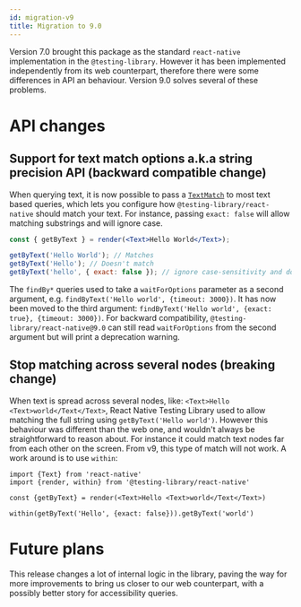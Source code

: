 ```yaml
---
id: migration-v9
title: Migration to 9.0
---
```


Version 7.0 brought this package as the standard `react-native` implementation in the `@testing-library`. However it has been implemented independently from its web counterpart, therefore there were some differences in API an behaviour. Version 9.0 solves several of these problems.

# API changes

## Support for text match options a.k.a string precision API (backward compatible change)

When querying text, it is now possible to pass a [`TextMatch`](https://callstack.github.io/react-native-testing-library/docs/api-queries/#textmatch) to most text based queries, which lets you configure how `@testing-library/react-native` should match your text. For instance, passing `exact: false` will allow matching substrings and will ignore case.

```jsx
const { getByText } = render(<Text>Hello World</Text>);

getByText('Hello World'); // Matches
getByText('Hello'); // Doesn't match
getByText('hello', { exact: false }); // ignore case-sensitivity and does partial matching
```

The `findBy*` queries used to take a `waitForOptions` parameter as a second argument, e.g. `findByText('Hello world', {timeout: 3000})`. It has now been moved to the third argument: `findByText('Hello world', {exact: true}, {timeout: 3000})`. For backward compatibility, `@testing-library/react-native@9.0` can still read `waitForOptions` from the second argument but will print a deprecation warning.

## Stop matching across several nodes (breaking change)

When text is spread across several nodes, like: `<Text>Hello <Text>world</Text</Text>`, React Native Testing Library used to allow matching the full string using `getByText('Hello world')`. However this behaviour was different than the web one, and wouldn't always be straightforward to reason about. For instance it could match text nodes far from each other on the screen. From v9, this type of match will not work. A work around is to use `within`:

```tsx
import {Text} from 'react-native'
import {render, within} from '@testing-library/react-native'

const {getByText} = render(<Text>Hello <Text>world</Text</Text>)

within(getByText('Hello', {exact: false})).getByText('world')
```

# Future plans

This release changes a lot of internal logic in the library, paving the way for more improvements to bring us closer to our web counterpart, with a possibly better story for accessibility queries.
